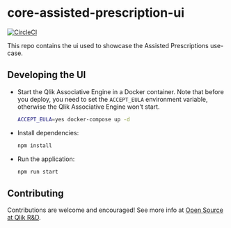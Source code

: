 # core-assisted-prescription-ui

[![CircleCI](https://circleci.com/gh/qlik-oss/core-assisted-prescription-ui.svg?style=svg)](https://circleci.com/gh/qlik-oss/core-assisted-prescription-ui)

This repo contains the ui used to showcase the Assisted Prescriptions use-case.

## Developing the UI

* Start the Qlik Associative Engine in a Docker container.
  Note that before you deploy, you need to set the `ACCEPT_EULA` environment variable,
  otherwise the Qlik Associative Engine won't start.

  ```bash
  ACCEPT_EULA=yes docker-compose up -d
  ```

* Install dependencies:
  ```bash
  npm install
  ```
* Run the application:
  ```bash
  npm run start
  ```

## Contributing

Contributions are welcome and encouraged! See more info at [Open Source at Qlik R&D](https://github.com/qlik-oss/open-source).
